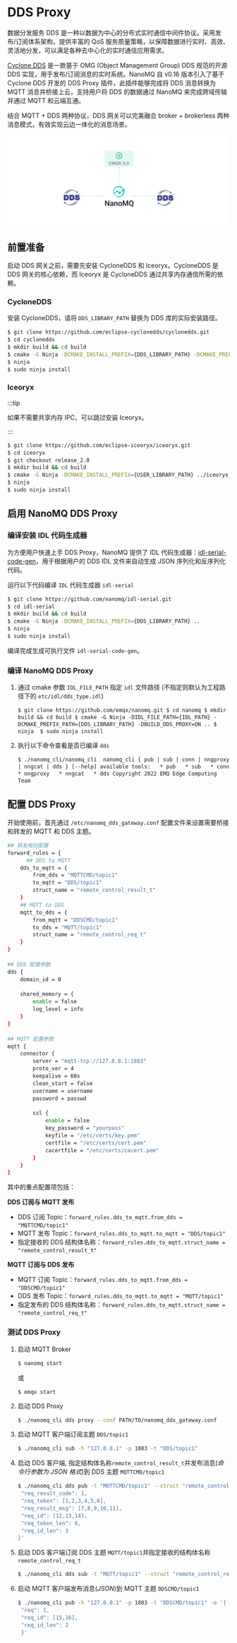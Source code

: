 # DDS Proxy


数据分发服务 DDS 是一种以数据为中心的分布式实时通信中间件协议。采用发布/订阅体系架构，提供丰富的 QoS 服务质量策略，以保障数据进行实时、高效、灵活地分发，可以满足各种去中心化的实时通信应用需求。

[Cyclone DDS](https://cyclonedds.io/) 是一款基于 OMG (Object Management Group) DDS 规范的开源 DDS 实现，用于发布/订阅消息的实时系统。NanoMQ 自 v0.16 版本引入了基于 Cyclone DDS 开发的 DDS Proxy 插件，此插件能够完成将 DDS 消息转换为 MQTT 消息并桥接上云，支持用户将 DDS 的数据通过 NanoMQ 来完成跨域传输并通过 MQTT 和云端互通。

结合 MQTT + DDS 两种协议，DDS 网关可以完美融合 broker + brokerless 两种消息模式，有效实现云边一体化的消息场景。


![DDS 协议代理](./assets/DDS+MQTT.png)

## 前置准备


启动 DDS 网关之前，需要先安装 CycloneDDS 和 Iceoryx。CycloneDDS 是 DDS 网关的核心依赖，而 Iceoryx 是 CycloneDDS 通过共享内存通信所需的依赖。

### CycloneDDS

安装 CycloneDDS，请将 `DDS_LIBRARY_PATH` 替换为 DDS 库的实际安装路径。

```bash
$ git clone https://github.com/eclipse-cyclonedds/cyclonedds.git
$ cd cyclonedds
$ mkdir build && cd build
$ cmake -G Ninja -DCMAKE_INSTALL_PREFIX={DDS_LIBRARY_PATH} -DCMAKE_PREFIX_PATH={DDS_LIBRARY_PATH} -DBUILD_EXAMPLES=ON ..
$ ninja 
$ sudo ninja install
```

### Iceoryx

:::tip

如果不需要共享内存 IPC，可以跳过安装 Iceoryx。

:::

```bash
$ git clone https://github.com/eclipse-iceoryx/iceoryx.git
$ cd iceoryx
$ git checkout release_2.0
$ mkdir build && cd build
$ cmake -G Ninja -DCMAKE_INSTALL_PREFIX={USER_LIBRARY_PATH} ../iceoryx_meta
$ ninja
$ sudo ninja install
```

## 启用 NanoMQ DDS Proxy

### 编译安装 IDL 代码生成器

为方便用户快速上手 DDS Proxy，NanoMQ 提供了 IDL 代码生成器：[idl-serial-code-gen](https://github.com/nanomq/idl-serial)，用于根据用户的 DDS IDL 文件来自动生成 JSON 序列化和反序列化代码。

运行以下代码编译 `IDL` 代码生成器 `idl-serial` 

```bash
$ git clone https://github.com/nanomq/idl-serial.git
$ cd idl-serial
$ mkdir build && cd build
$ cmake -G Ninja -DCMAKE_INSTALL_PREFIX={DDS_LIBRARY_PATH} ..
$ ninja 
$ sudo ninja install
```

编译完成生成可执行文件 `idl-serial-code-gen`。

### 编译 NanoMQ DDS Proxy

1. 通过 cmake 参数 `IDL_FILE_PATH` 指定 `idl` 文件路径 (不指定则默认为工程路径下的 `etc/idl/dds_type.idl`)

   ```
   $ git clone https://github.com/emqx/nanomq.git $ cd nanomq $ mkdir build && cd build $ cmake -G Ninja -DIDL_FILE_PATH={IDL_PATH} -DCMAKE_PREFIX_PATH={DDS_LIBRARY_PATH} -DBUILD_DDS_PROXY=ON .. $ ninja  $ sudo ninja install
   ```

3. 执行以下命令查看是否已编译  `dds`

   ```
   $ ./nanomq_cli/nanomq_cli  nanomq_cli { pub | sub | conn | nngproxy | nngcat | dds } [--help] available tools:   * pub   * sub   * conn   * nngproxy   * nngcat   * dds Copyright 2022 EMQ Edge Computing Team
   ```

## 配置 DDS Proxy

开始使用前，首先通过 `/etc/nanomq_dds_gateway.conf` 配置文件来设置需要桥接和转发的 MQTT 和 DDS 主题。

```bash
## 转发规则配置
forward_rules = {
	  ## DDS to MQTT
    dds_to_mqtt = {
        from_dds = "MQTTCMD/topic1"
        to_mqtt = "DDS/topic1"
        struct_name = "remote_control_result_t"
    }
    ## MQTT to DDS
    mqtt_to_dds = {
        from_mqtt = "DDSCMD/topic1"
        to_dds = "MQTT/topic1"
        struct_name = "remote_control_req_t"
    }
}

## DDS 配置参数
dds {
    domain_id = 0
    
    shared_memory = {
        enable = false
        log_level = info
    }
}

## MQTT 配置参数
mqtt {
	connector {
        server = "mqtt-tcp://127.0.0.1:1883"
        proto_ver = 4
        keepalive = 60s
        clean_start = false
        username = username
        password = passwd
        
        ssl {
            enable = false
            key_password = "yourpass"
            keyfile = "/etc/certs/key.pem"
            certfile = "/etc/certs/cert.pem"
            cacertfile = "/etc/certs/cacert.pem"
        }
    }
}
```

其中的重点配置项包括：

**DDS 订阅与 MQTT 发布**

- DDS 订阅 Topic：`forward_rules.dds_to_mqtt.from_dds = "MQTTCMD/topic1"`
- MQTT 发布 Topic：`forward_rules.dds_to_mqtt.to_mqtt = "DDS/topic1"`
- 指定接收的 DDS 结构体名称：`forward_rules.dds_to_mqtt.struct_name = "remote_control_result_t"`

**MQTT 订阅与 DDS 发布**

- MQTT 订阅 Topic：`forward_rules.dds_to_mqtt.from_dds = "DDSCMD/topic1"`
- DDS 发布 Topic：`forward_rules.dds_to_mqtt.to_mqtt = "MQTT/topic1"`
- 指定发布的 DDS 结构体名称：`forward_rules.dds_to_mqtt.struct_name = "remote_control_req_t"`

### 测试  DDS Proxy

1. 启动 MQTT Broker

   ```bash
   $ nanomq start
   ```

   或

   ```
   $ emqx start
   ```


2. 启动 DDS Proxy

   ```bash
   $ ./nanomq_cli dds proxy --conf PATH/TO/nanomq_dds_gateway.conf
   ```

3. 启动 MQTT 客户端订阅主题 `DDS/topic1`

   ```bash
   $ ./nanomq_cli sub -h "127.0.0.1" -p 1883 -t "DDS/topic1"
   ```

4. 启动 DDS 客户端, 指定结构体名称`remote_control_result_t`并发布消息(*命令行参数为 JSON 格式*)到 DDS 主题 `MQTTCMD/topic1`

   ```bash
   $ ./nanomq_cli dds pub -t "MQTTCMD/topic1" --struct "remote_control_result_t"  -m '{
    "req_result_code": 1,
    "req_token": [1,2,3,4,5,6],
    "req_result_msg": [7,8,9,10,11],
    "req_id": [12,13,14],
    "req_token_len": 6,
    "req_id_len": 3
   }'
   ```

5. 启动 DDS 客户端订阅 DDS 主题 `MQTT/topic1`并指定接收的结构体名称`remote_control_req_t`

   ```bash
   $ ./nanomq_cli dds sub -t "MQTT/topic1" --struct "remote_control_req_t"
   ```

6. 启动 MQTT 客户端发布消息(*JSON*)到 MQTT 主题 `DDSCMD/topic1`

   ```bash
   $ ./nanomq_cli pub -h "127.0.0.1" -p 1883 -t "DDSCMD/topic1" -m '{
    "req": 1,         
    "req_id": [15,16],
    "req_id_len": 2
    }'
   ```